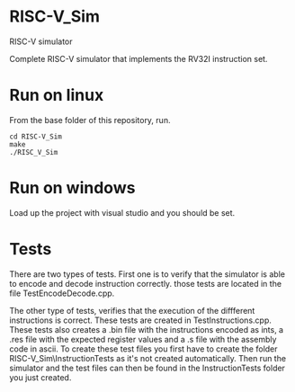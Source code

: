 # RISC-V_Sim
RISC-V simulator

Complete RISC-V simulator that implements the RV32I instruction set.

# Run on linux
From the base folder of this repository, run.
```
cd RISC-V_Sim
make
./RISC_V_Sim
```

# Run on windows
Load up the project with visual studio and you should be set.

# Tests
There are two types of tests. First one is to verify that the simulator is able to encode and decode instruction correctly.
those tests are located in the file TestEncodeDecode.cpp.

The other type of tests, verifies that the execution of the diffferent instructions is correct. These tests are created in TestInstructions.cpp.
These tests also creates a .bin file with the instructions encoded as ints, a .res file with the expected register values and a .s file with the assembly code in ascii. 
To create these test files you first have to create the folder RISC-V_Sim\InstructionTests as it's not created automatically. 
Then run the simulator and the test files can then be found in the InstructionTests folder you just created.

